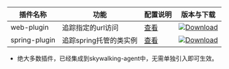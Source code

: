 |插件名称|功能|配置说明|版本与下载|
| ----------- |---------| ----------|----------|
|web-plugin|追踪指定的url访问| [查看](web-plugin) |[ ![Download](https://api.bintray.com/packages/wu-sheng/skywalking/com.ai.cloud.skywalking-web-plugin/images/download.svg) ](https://bintray.com/wu-sheng/skywalking/com.ai.cloud.skywalking-web-plugin/_latestVersion) |
|spring-plugin| 追踪spring托管的类实例 | [查看](spring-plugin) |[ ![Download](https://api.bintray.com/packages/wu-sheng/skywalking/com.ai.cloud.skywalking-spring-plugin/images/download.svg) ](https://bintray.com/wu-sheng/skywalking/com.ai.cloud.skywalking-spring-plugin/_latestVersion) |

- 绝大多数插件，已经集成到skywalking-agent中，无需单独引入即可生效。

